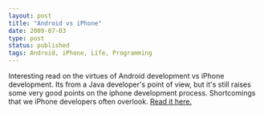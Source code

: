 ```yaml
---
layout: post
title: "Android vs iPhone"
date: 2009-07-03
type: post
status: published
tags: Android, iPhone, Life, Programming
---
```



Interesting read on the virtues of Android development vs iPhone development. Its from a Java developer's point of view, but it's still raises some very good points on the iphone development process. Shortcomings that we iPhone developers often overlook. [Read it here.](http://greensopinion.blogspot.com/2009/07/android-versus-iphone-development.html)
